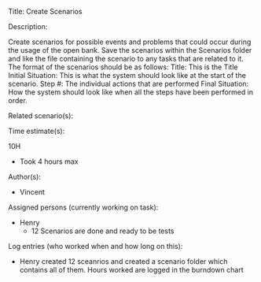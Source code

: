 Title: Create Scenarios

Description:

  Create scenarios for possible events and problems that could occur
  during the usage of the open bank. Save the scenarios within the
  Scenarios folder and like the file containing the scenario to any
  tasks that are related to it. The format of the scenarios should be
  as follows:
		Title: This is the Title
		Initial Situation: This is what the system should look like
			at the start of the scenario.
		Step #: The individual actions that are performed
		Final Situation: How the system should look like when all the
			steps have been performed in order.
  
Related scenario(s):


  
Time estimate(s):

  10H
  - Took 4 hours max

Author(s):

  - Vincent

Assigned persons (currently working on task):
 - Henry
    - 12 Scenarios are done and ready to be tests


Log entries (who worked when and how long on this):
- Henry created 12 sceanrios and created a scenario folder which contains all of them. Hours worked are logged in the burndown chart

